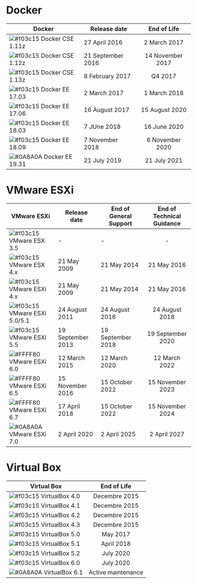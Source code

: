 # Docker

| Docker | Release date | End of Life |
| ------ | ------ | :------: |
| ![#f03c15](https://placehold.it/15/f03c15/000000?text=+) Docker CSE 1.11z | 27 April 2016 | 2 March 2017 |
| ![#f03c15](https://placehold.it/15/f03c15/000000?text=+) Docker CSE 1.12z | 21 September 2016 | 14 November 2017 |
| ![#f03c15](https://placehold.it/15/f03c15/000000?text=+) Docker CSE 1.13z | 8 February 2017 | Q4 2017 |
| ![#f03c15](https://placehold.it/15/f03c15/000000?text=+) Docker EE 17.03 | 2 March 2017 | 1 March 2018 |
| ![#f03c15](https://placehold.it/15/f03c15/000000?text=+) Docker EE 17.06 | 16 August 2017 | 15 August 2020 |
| ![#f03c15](https://placehold.it/15/f03c15/000000?text=+) Docker EE 18.03 | 7 JUne 2018 | 16 June 2020 |
| ![#f03c15](https://placehold.it/15/f03c15/000000?text=+) Docker EE 18.09 | 7 November 2018 | 6 November 2020 |
| ![#0A8A0A](https://placehold.it/15/0A8A0A/000000?text=+) Docker EE 19.31 | 21 July 2019 | 21 July 2021 |


# VMware ESXi

| VMware ESXi | Release date | End of General Support | End of Technical Guidance |
| ------ | ------ | ------ | :------: |
| ![#f03c15](https://placehold.it/15/f03c15/000000?text=+) VMware ESX 3.5 | - | - | - |
| ![#f03c15](https://placehold.it/15/f03c15/000000?text=+) VMware ESX 4.x | 21 May 2009 | 21 May 2014 | 21 May 2016 |
| ![#f03c15](https://placehold.it/15/f03c15/000000?text=+) VMware ESXi 4.x | 21 May 2009 | 21 May 2014 | 21 May 2016 |
| ![#f03c15](https://placehold.it/15/f03c15/000000?text=+) VMware ESXi 5.0/5.1 | 24 August 2011 | 24 August 2016 | 24 August 2018 |
| ![#f03c15](https://placehold.it/15/f03c15/000000?text=+) VMware ESXi 5.5 | 19 September 2013 | 19 September 2018 | 19 September 2020 |
| ![#FFFF80](https://placehold.it/15/f03c15/000000?text=+) VMware ESXi 6.0 | 12 March 2015 | 12 March 2020 | 12 March 2022 |
| ![#FFFF80](https://placehold.it/15/f03c15/000000?text=+) VMware ESXi 6.5 | 15 November 2016 | 15 October 2022 | 15 November 2023 |
| ![#FFFF80](https://placehold.it/15/FFFF80/000000?text=+) VMware ESXi 6.7 | 17 April 2018 | 15 October 2022 | 15 November 2024 |
| ![#0A8A0A](https://placehold.it/15/0A8A0A/000000?text=+) VMware ESXi 7.0 | 2 April 2020 | 2 April 2025 | 2 April 2027 |


# Virtual Box

| Virtual Box | End of Life |
| ------ | :------: |
| ![#f03c15](https://placehold.it/15/f03c15/000000?text=+) VirtualBox 4.0 | Decembre 2015 |
| ![#f03c15](https://placehold.it/15/f03c15/000000?text=+) VirtualBox 4.1 | Decembre 2015 |
| ![#f03c15](https://placehold.it/15/f03c15/000000?text=+) VirtualBox 4.2 | Decembre 2015 |
| ![#f03c15](https://placehold.it/15/f03c15/000000?text=+) VirtualBox 4.3 | Decembre 2015 |
| ![#f03c15](https://placehold.it/15/f03c15/000000?text=+) VirtualBox 5.0 | May 2017 |
| ![#f03c15](https://placehold.it/15/f03c15/000000?text=+) VirtualBox 5.1 | April 2018 |
| ![#f03c15](https://placehold.it/15/f03c15/000000?text=+) VirtualBox 5.2 | July 2020 |
| ![#f03c15](https://placehold.it/15/f03c15/000000?text=+) VirtualBox 6.0 | July 2020 |
| ![#0A8A0A](https://placehold.it/15/0A8A0A/000000?text=+) VirtualBox 6.1 | Active maintenance |
